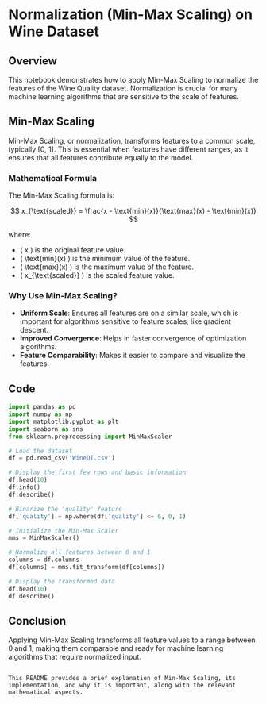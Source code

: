 
# Normalization (Min-Max Scaling) on Wine Dataset

## Overview

This notebook demonstrates how to apply Min-Max Scaling to normalize the features of the Wine Quality dataset. Normalization is crucial for many machine learning algorithms that are sensitive to the scale of features.


## Min-Max Scaling

Min-Max Scaling, or normalization, transforms features to a common scale, typically [0, 1]. This is essential when features have different ranges, as it ensures that all features contribute equally to the model.

### Mathematical Formula

The Min-Max Scaling formula is:

$$ x_{\text{scaled}} = \frac{x - \text{min}(x)}{\text{max}(x) - \text{min}(x)} $$

where:
- \( x \) is the original feature value.
- \( \text{min}(x) \) is the minimum value of the feature.
- \( \text{max}(x) \) is the maximum value of the feature.
- \( x_{\text{scaled}} \) is the scaled feature value.

### Why Use Min-Max Scaling?

- **Uniform Scale**: Ensures all features are on a similar scale, which is important for algorithms sensitive to feature scales, like gradient descent.
- **Improved Convergence**: Helps in faster convergence of optimization algorithms.
- **Feature Comparability**: Makes it easier to compare and visualize the features.


## Code

```python
import pandas as pd
import numpy as np
import matplotlib.pyplot as plt
import seaborn as sns
from sklearn.preprocessing import MinMaxScaler

# Load the dataset
df = pd.read_csv('WineQT.csv')

# Display the first few rows and basic information
df.head(10)
df.info()
df.describe()

# Binarize the 'quality' feature
df['quality'] = np.where(df['quality'] <= 6, 0, 1)

# Initialize the Min-Max Scaler
mms = MinMaxScaler()

# Normalize all features between 0 and 1
columns = df.columns
df[columns] = mms.fit_transform(df[columns])

# Display the transformed data
df.head(10)
df.describe()
```

## Conclusion

Applying Min-Max Scaling transforms all feature values to a range between 0 and 1, making them comparable and ready for machine learning algorithms that require normalized input.

```

This README provides a brief explanation of Min-Max Scaling, its implementation, and why it is important, along with the relevant mathematical aspects.
